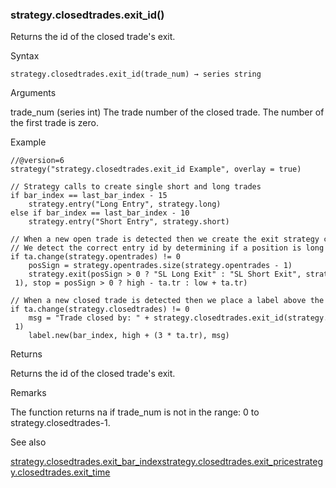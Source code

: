 ### strategy.closedtrades.exit\_id()

Returns the id of the closed trade's exit.

Syntax

```
strategy.closedtrades.exit_id(trade_num) → series string
```

Arguments

trade\_num (series int) The trade number of the closed trade. The number of the first trade is zero.

Example

```
//@version=6  
strategy("strategy.closedtrades.exit_id Example", overlay = true)  
  
// Strategy calls to create single short and long trades  
if bar_index == last_bar_index - 15  
    strategy.entry("Long Entry", strategy.long)  
else if bar_index == last_bar_index - 10  
    strategy.entry("Short Entry", strategy.short)  
  
// When a new open trade is detected then we create the exit strategy corresponding with the matching entry id  
// We detect the correct entry id by determining if a position is long or short based on the position quantity  
if ta.change(strategy.opentrades) != 0  
    posSign = strategy.opentrades.size(strategy.opentrades - 1)  
    strategy.exit(posSign > 0 ? "SL Long Exit" : "SL Short Exit", strategy.opentrades.entry_id(strategy.opentrades - 1), stop = posSign > 0 ? high - ta.tr : low + ta.tr)  
  
// When a new closed trade is detected then we place a label above the bar with the exit info  
if ta.change(strategy.closedtrades) != 0  
    msg = "Trade closed by: " + strategy.closedtrades.exit_id(strategy.closedtrades - 1)  
    label.new(bar_index, high + (3 * ta.tr), msg)
```

Returns

Returns the id of the closed trade's exit.

Remarks

The function returns na if trade\_num is not in the range: 0 to strategy.closedtrades-1.

See also

[strategy.closedtrades.exit\_bar\_index](#fun_strategy.closedtrades.exit_bar_index)[strategy.closedtrades.exit\_price](#fun_strategy.closedtrades.exit_price)[strategy.closedtrades.exit\_time](#fun_strategy.closedtrades.exit_time)
